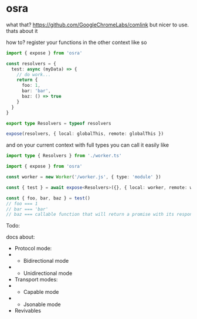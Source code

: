 # osra
what that? https://github.com/GoogleChromeLabs/comlink but nicer to use.
thats about it

how to?
register your functions in the other context like so
```ts
import { expose } from 'osra'

const resolvers = {
  test: async (myData) => {
    // do work...
    return {
      foo: 1,
      bar: 'bar',
      baz: () => true
    }
  }
}

export type Resolvers = typeof resolvers

expose(resolvers, { local: globalThis, remote: globalThis })
```

and on your current context with full types you can call it easily like
```ts
import type { Resolvers } from './worker.ts'

import { expose } from 'osra'

const worker = new Worker('/worker.js', { type: 'module' })

const { test } = await expose<Resolvers>({}, { local: worker, remote: worker })

const { foo, bar, baz } = test()
// foo === 1
// bar === 'bar'
// baz === callable function that will return a promise with its response
```

Todo:

docs about:

* Protocol mode:
* - Bidirectional mode
* - Unidirectional mode
* Transport modes:
* - Capable mode
* - Jsonable mode
* Revivables
